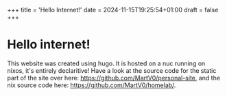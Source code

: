 +++
title = 'Hello Internet!'
date = 2024-11-15T19:25:54+01:00
draft = false
+++

# Hello internet!

This website was created using hugo. It is hosted on a nuc running on
nixos, it's entirely declaritive! Have a look at the source code for the static
part of the site over here: https://github.com/MartV0/personal-site, and the nix source code here:
https://github.com/MartV0/homelab/.
